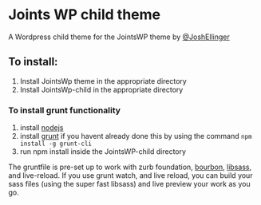 Joints WP child theme
=====================
A Wordpress child theme for the JointsWP theme
by [@JoshEllinger](http://twitter.com/JoshEllinger)

## To install:
1. Install JointsWp theme in the appropriate directory
1. Install JointsWp-child in the appropriate directory


### To install grunt functionality
1. install [nodejs](http://nodejs.org/)
1. install [grunt](http://gruntjs.com/) if you havent already done this by using the command ``` npm install -g grunt-cli ```
1. run npm install inside the JointsWP-child directory


The gruntfile is pre-set up to work with zurb foundation, [bourbon](http://bourbon.io/), [libsass](https://github.com/hcatlin/libsass), and live-reload.
If you use grunt watch, and live reload, you can build your sass files (using the super fast libsass)
and live preview your work as you go.



